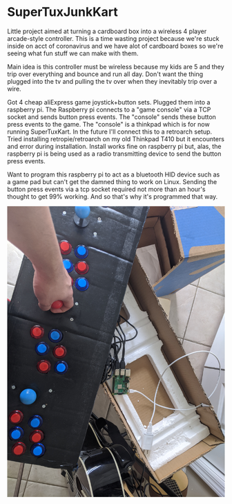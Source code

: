 # SuperTuxJunkKart

Little project aimed at turning a cardboard box into a wireless 4 player arcade-style controller. This is a time wasting project because we're stuck inside on acct of coronavirus and we have alot of cardboard boxes so we're seeing what fun stuff we can make with them.

Main idea is this controller must be wireless because my kids are 5 and they trip over everything and bounce and run all day. Don't want the thing plugged into the tv and pulling the tv over when they inevitably trip over a wire. 

Got 4 cheap aliExpress game joystick+button sets. Plugged them into a raspberry pi. The Raspberry pi connects to a "game console" via a TCP socket and sends button press events. The "console" sends these button press events to the game. The "console" is a thinkpad which is for now running SuperTuxKart. In the future I'll connect this to a retroarch setup. Tried installing retropie/retroarch on my old Thinkpad T410 but it encounters and error during installation. Install works fine on raspberry pi but, alas, the raspberry pi is being used as a radio transmitting device to send the button press events.

Want to program this raspberry pi to act as a bluetooth HID device such as a game pad but can't get the damned thing to work on Linux. Sending the button press events via a tcp socket required not more than an hour's thought to get 99% working. And so that's why it's programmed that way.

![controller opened](game.jpg)
